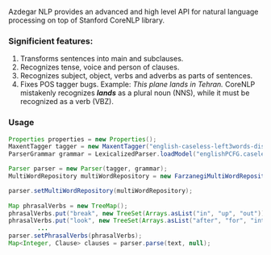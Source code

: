 Azdegar NLP provides an advanced and high level API for natural language processing on top of Stanford CoreNLP library.

### Significient features:
1. Transforms sentences into main and subclauses.
2. Recognizes tense, voice and person of clauses.
3. Recognizes subject, object, verbs and adverbs as parts of sentences.
4. Fixes POS tagger bugs. Example:  *This plane lands in Tehran.* CoreNLP mistakenly recognizes ***lands*** as a plural noun (NNS), while it must be recognized as a verb (VBZ).
   
### Usage
``` Java
Properties properties = new Properties();
MaxentTagger tagger = new MaxentTagger("english-caseless-left3words-distsim.tagger", properties);
ParserGrammar grammar = LexicalizedParser.loadModel("englishPCFG.caseless.ser.gz");

Parser parser = new Parser(tagger, grammar);
MultiWordRepository multiWordRepository = new FarzanegiMultiWordRepository();

parser.setMultiWordRepository(multiWordRepository);
    
Map phrasalVerbs = new TreeMap();
phrasalVerbs.put("break", new TreeSet(Arrays.asList("in", "up", "out")));
phrasalVerbs.put("look", new TreeSet(Arrays.asList("after", "for", "into","out")));
        ... 
parser.setPhrasalVerbs(phrasalVerbs);
Map<Integer, Clause> clauses = parser.parse(text, null);
